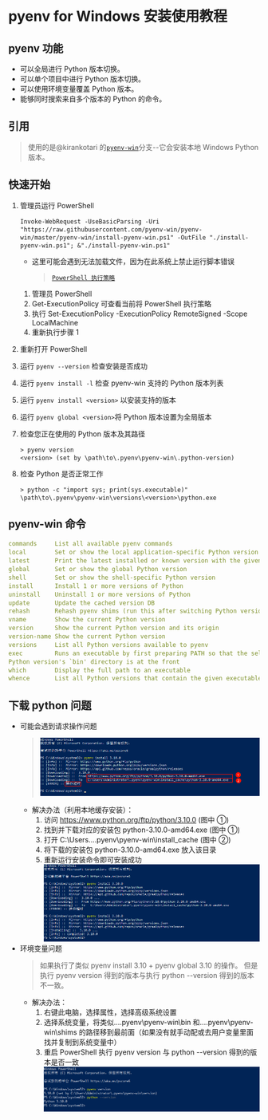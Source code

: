 # pyenv for Windows 安装使用教程

## pyenv 功能

- 可以全局进行 Python 版本切换。
- 可以单个项目中进行 Python 版本切换。
- 可以使用环境变量覆盖 Python 版本。
- 能够同时搜索来自多个版本的 Python 的命令。

## 引用

> 使用的是@kirankotari 的[`pyenv-win`](https://github.com/pyenv-win/pyenv-win)分支--它会安装本地 Windows Python 版本。

## 快速开始

1. 管理员运行 PowerShell

   ```pwsh
   Invoke-WebRequest -UseBasicParsing -Uri "https://raw.githubusercontent.com/pyenv-win/pyenv-win/master/pyenv-win/install-pyenv-win.ps1" -OutFile "./install-pyenv-win.ps1"; &"./install-pyenv-win.ps1"
   ```

   - 这里可能会遇到无法加载文件，因为在此系统上禁止运行脚本错误
     > [`PowerShell 执行策略`](https://learn.microsoft.com/zh-cn/powershell/module/microsoft.powershell.core/about/about_execution_policies)

   1. 管理员 PowerShell
   2. Get-ExecutionPolicy 可查看当前将 PowerShell 执行策略
   3. 执行 Set-ExecutionPolicy -ExecutionPolicy RemoteSigned -Scope LocalMachine
   4. 重新执行步骤 1

2. 重新打开 PowerShell
3. 运行 `pyenv --version` 检查安装是否成功
4. 运行 `pyenv install -l` 检查 pyenv-win 支持的 Python 版本列表
5. 运行 `pyenv install <version>` 以安装支持的版本
6. 运行 `pyenv global <version>`将 Python 版本设置为全局版本
7. 检查您正在使用的 Python 版本及其路径

   ```plaintext
   > pyenv version
   <version> (set by \path\to\.pyenv\pyenv-win\.python-version)
   ```

8. 检查 Python 是否正常工作

   ```plaintext
   > python -c "import sys; print(sys.executable)"
   \path\to\.pyenv\pyenv-win\versions\<version>\python.exe
   ```

## pyenv-win 命令

```yml
commands     List all available pyenv commands
local        Set or show the local application-specific Python version
latest       Print the latest installed or known version with the given prefix
global       Set or show the global Python version
shell        Set or show the shell-specific Python version
install      Install 1 or more versions of Python
uninstall    Uninstall 1 or more versions of Python
update       Update the cached version DB
rehash       Rehash pyenv shims (run this after switching Python versions)
vname        Show the current Python version
version      Show the current Python version and its origin
version-name Show the current Python version
versions     List all Python versions available to pyenv
exec         Runs an executable by first preparing PATH so that the selected
Python version's `bin' directory is at the front
which        Display the full path to an executable
whence       List all Python versions that contain the given executable
```

## 下载 python 问题

- 可能会遇到请求操作问题
  > ![操作超时](./assets/img/pyenv操作超时.png "操作超时")
  - 解决办法（利用本地缓存安装）：
    1. 访问 https://www.python.org/ftp/python/3.10.0 (图中 ①)
    2. 找到并下载对应的安装包 python-3.10.0-amd64.exe (图中 ①)
    3. 打开 C:\Users\...\.pyenv\pyenv-win\install_cache (图中 ②)
    4. 将下载的安装包 python-3.10.0-amd64.exe 放入该目录
    5. 重新运行安装命令即可安装成功
    ![操作成功](./assets/img/pyenv操作成功.png "安装成功")
- 环境变量问题
  > 如果执行了类似 pyenv install 3.10 + pyenv global 3.10 的操作。
  > 但是执行 pyenv version 得到的版本与执行 python --version 得到的版本不一致。
  - 解决办法：
    1. 右键此电脑，选择属性，选择高级系统设置
    2. 选择系统变量，将类似...\.pyenv\pyenv-win\bin 和...\.pyenv\pyenv-win\shims 的路径移到最前面（如果没有就手动配或去用户变量里面找并复制到系统变量中）
    3. 重启 PowerShell 执行 pyenv version 与 python --version 得到的版本是否一致
    ![正确版本](./assets/img/python正确版本.png "python正确版本")
